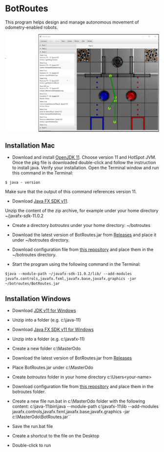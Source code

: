 # BotRoutes
This program helps design and manage autonomous movement of odometry-enabled robots.

![Main Application Screen](./mainview.png)


## Installation Mac
* Download and install [OpenJDK 11](https://adoptopenjdk.net/). Choose version 11 and HotSpot JVM. Once the pkg file is downloaded
double-click and follow the instruction to install java.
Verify your installation. Open the Terminal window and run this command in the Terminal:

```
$ java - version
```
Make sure that the output of this command references version 11.

* Download [Java FX SDK v11](https://github.com/MHSRoboticEagles/BotRoutes/install/javafx-sdk-11.0.2.zip).

Unzip the content of the zip archive, for example under your home directory ~/javafx-sdk-11.0.2

* Create a directory *botroutes* under your home directory: ~/botroutes

* Download the latest version of BotRoutes.jar from [Releases](https://github.com/MHSRoboticEagles/BotRoutes/releases)
and place it under ~/botroutes directory.

* Download configuration file from [this repository](https://github.com/MHSRoboticEagles/BotRoutes/tree/master/config) 
and place them in the ~/botroutes directory.

* Start the program using the following command in the Terminal:

```
$java --module-path ~/javafx-sdk-11.0.2/lib/ --add-modules javafx.controls,javafx.fxml,javafx.base,javafx.graphics -jar ~/botroutes/BotRoutes.jar
```





## Installation Windows

* Download [JDK v11 for Windows](https://drive.google.com/file/d/11hsKFEIB7-xUSquy6NNCvm2jabP3TImC/view?usp=sharing)
* Unzip into a folder (e.g. c:\java-11)

* Download [Java FX SDK v11 for Windows](https://drive.google.com/file/d/12tRBLLat70vz7KL-LiJwN1T2W8K6ctAj/view?usp=sharing)
* Unzip into a folder (e.g. c:\javafx-11)

* Create a new folder c:\MasterOdo
* Download the latest version of BotRoutes.jar from [Releases](https://github.com/MHSRoboticEagles/BotRoutes/releases)
* Place BotRoutes.jar under c:\MasterOdo

* Create *botroutes* folder in your home directory c:\Users\<your-name>
* Download configuration file from [this repository](https://github.com/MHSRoboticEagles/BotRoutes/tree/master/config) and place them in the botroutes folder.

* Create a new file run.bat in c:\MasterOdo folder with the following content:
c:\java-11\bin\java --module-path c:\javafx-11\lib --add-modules javafx.controls,javafx.fxml,javafx.base,javafx.graphics -jar c:\MasterOdo\BotRoutes.jar`` 

* Save the run.bat file

* Create a shortcut to the file on the Desktop

* Double-click to run


